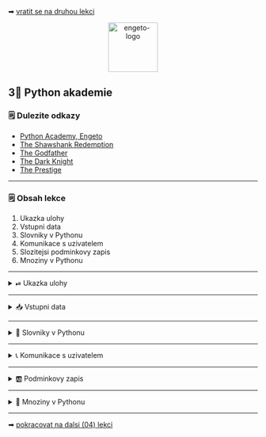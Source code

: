 ➡ [vratit se na druhou lekci](https://github.com/Bralor/python-academy/tree/lekce02)

<p align="center">
  <img alt="engeto-logo" width="100px" src="https://engeto.cz/wp-content/uploads/2019/01/engeto-square.png" />
</p>

## 3⃣ Python akademie
### 🗒 Dulezite odkazy
- [Python Academy, Engeto]()
- [The Shawshank Redemption]()
- [The Godfather]()
- [The Dark Knight]()
- [The Prestige]()
---

### 🗒 Obsah lekce
1. Ukazka ulohy
2. Vstupni data
3. Slovniky v Pythonu
4. Komunikace s uzivatelem
5. Slozitejsi podminkovy zapis
6. Mnoziny v Pythonu
---

<details>
  <summary>⏯  Ukazka ulohy</summary>

  1. ✌  [Stahnete si treti lekci jako **zip**](https://github.com/Bralor/python-academy/archive/lekce03.zip)
  2. 💪 Presunte se ke stazenemu souboru
  3. 🙏 Spustte soubor **movies** v PyCharm
  4. 🐍 Spustte program pomoci klaves **ctrl+shift+F10**
  5. 🎥 Zkousejte!

</details>

---

<details>
  <summary>📥 Vstupni data</summary>

  ##### 💂 The Shawshank redemption
  ```python
  film_1 = {
    "JMENO": "Shawshank Redemption",
    "HODNOCENI": "93/100",
    "ROK": 1994,
    "REZISER": "Frank Darabont",
    "STOPAZ": 144,
    "HRAJI": ("Tim Robbins", "Morgan Freeman", "Bob Gunton", "William Sadler",
      "Clancy Brown", "Gil Bellows", "Mark Rolston", "James Whitmore",
      "Jeffrey DeMunn", "Larry Brandenburg"
     )
  }
  ```

  ##### 👴 The Godfather
  ```python
  film_2 = {
    "JMENO": "The Godfather",
    "HODNOCENI": "92/100",
    "ROK": 1972,
    "REZISER": "Francis Ford Coppola",
    "STOPAZ": 175,
    "HRAJI": ("Marlon Brando", "Al Pacino", "James Caan",
      "Richard S. Castellano", "Robert Duvall", "Sterling Hayden",
      "John Marley", "Richard Conte"
    )
  }
  ```

  ##### ⚔ The Dark knight
  ```python
  film_3 = {
    "JMENO": "The Dark Knight",
    "HODNOCENI": "90/100",
    "ROK": 2008,
    "REZISER": "Christopher Nolan",
    "STOPAZ": 152,
    "HRAJI": ("Christian Bale", "Heath Ledger", "Aaron Eckhart",
      "Michael Caine", "Maggie Gyllenhaal", "Gary Oldman", "Morgan Freeman",
      "Monique Gabriela", "Ron Dean", "Cillian Murphy"
    )
  }
  ```

  ##### 🔥 The Prestige
  ```python
  film_4 = {
    "JMENO": "The Prestige",
    "HODNOCENI": "85/100",
    "ROK": 2006,
    "REZISER": "Christopher Nolan",
    "STOPAZ": 130,
    "HRAJI": ("Hugh Jackman", "Christian Bale", "Michael Caine",
      "Piper Perabo", "Rebecca Hall", "Scarlett Johansson", "Samantha Mahurin",
      "David Bowie"
    )
  }
  ```
</details>

---

<details>
  <summary>📔 Slovniky v Pythonu</summary>

<details>
  <summary>📂 Vytvorime adresar & novy soubor</summary>

  #### 📁 Vytvorime adresar pro nas kurz
  ```
  mkdir python-akademie
  ```
  #### 📁 Vytvorime adresar pro dnesni lekci
  ```
  mkdir python-akademie/lekce03
  ```
  #### 🎞 Vytvorime soubor pro dnesni lekce
  ```
  touch movies.py       # Linux
  copy nul "movies.py"  # Windows
  ```
---

</details>

<details>
  <summary>❓ Co je to slovnik</summary>

  #### ☝ K zapamatovani
  - **standartni datovy typ** Pythonu
  - tvoreny pary **klic: hodnota**
  - podle **klice** vratim (mapuji) **hodnotu** (ne naopak)
  - klic je **unikatni** (napr. retezec, cislo)
  - hodnota nemusi byt (napr. retezec, cislo, seznam, ntice, jiny slovnik)
  - nelze indexovat jako seznamy/ntice
  - nemaji poradi jako seznamy/ntice
---

</details>

<details>
  <summary>📓 Uvod k praci se slovniky</summary>

<details>
  <summary>📚 Vytvorime slovnik</summary>

  #### 👷 Procvicime dvoji zpusob
  ```python
  filmovy_slovnik = {}      # 1. zpusob
  filmovy_slovnik = dict()  # 2. zpusob
  ```
---

</details>

<details>
  <summary>🗝  Vlozime prvni klic</summary>

  #### 🔑 Vlozime klic
  Hranate zavorky u slovniku se nechovaji jako u seznamu:
  ```python
  filmovy_slovnik["jmeno"] = None
  ```

  #### 👑 Pridame hodnotu
  ```python
  filmovy_slovnik["jmeno"] = "Matous"
  ```
---

</details>

<details>
  <summary>😱 Ruzne hodnoty</summary>

  #### 😑 Seznam jako hodnota
  Do slovniku muzeme ke klici ulozit nejen cisla ci slova. Muzeme ulozit i
  seznamy a ntice:
  ```python
  PISMENA = ["a", "b", "c", "d"]
  filmovy_slovnik["pismena"] = PISMENA
  ```

  #### 🤦 Slovnik ve slovniku
  Do slovniku muzu vlozit i jine slovniky:
  ```python
  vnoreny_slovnik_1 = {"jmeno": "Lukas"}
  vnoreny_slovnik_2 = {"jmeno": "Jan"}

  filmovy_slovnik["1_slovnik"] = vnoreny_slovnik_1
  filmovy_slovnik["2_slovnik"] = vnoreny_slovnik_2
  ```
  Doplnime nase slovniky `film_1`, `film_2`, `film_3` a `film_4` do slovniku
  `filmovy_slovnik`:
  ```python
  filmovy_slovnik = {}

  filmovy_slovnik[film_1["JMENO"]] = film_1
  filmovy_slovnik[film_2["JMENO"]] = film_2
  filmovy_slovnik[film_3["JMENO"]] = film_3
  filmovy_slovnik[film_4["JMENO"]] = film_4
  ```
---

</details>

<details>
  <summary>⏪ Odstranime klice & hodnoty</summary>

  #### 🥉 Zpusoby odstranovani
  - `del` - zabudovana funkce Pythonu
  - `pop` - metoda slovniku pro odstraneni klice
  - `popitem` - metoda slovniku pro odstraneni posledniho pridaneho klice
  ```python
  del filmovy_slovnik["1_slovnik"]
  filmovy_slovnik.pop("2_slovnik")
  ```

</details>

</details>

</details>

---

<details>
  <summary>📞 Komunikace s uzivatelem</summary>

<details>
  <summary>📡 Pozdravime uzivatele</summary>

  #### 🗣Uvitaci oznameni
  ```python
  print("VITEJTE V NASEM FILMOVEM SLOVNIKU!")
  ```
  #### 📖 Doplnime oddelovac
  Jde jen o vizualni prvek v ramci prikazoveho radku:
  ```python
  ODDELOVAC = "=" * 76

  print("VITEJTE V NASEM FILMOVEM SLOVNIKU!")
  print(ODDELOVAC)
  ```
---

</details>

<details>
  <summary>🔄 Zarovnani textu</summary>

  #### ↔ Centrovani zpravy
  Retezec muzeme zarovnat pomoci **metod**:
  
  - metoda `center`
  - metoda `ljust`
  - metoda `rjust`
  ```python
  ODDELOVAC = "=" * 76

  print("VITEJTE V NASEM FILMOVEM SLOVNIKU!".center(76, " "))
  print(ODDELOVAC)
  ```
---

</details>

<details>
  <summary>🔝 Vypis nabidky</summary>

  #### 😎 Zprava s nabidkou
  Vypiseme nabidku, kterou bude mit uzivatel k dispozici (pozdeji doplnime):
  ```python
  print("Vitejte v nasi skromne filmove databazi".center(76, " "))

  print(
  f"""{ODDELOVAC}
  VYBERTE KATEGORII:
  {ODDELOVAC}
  {'VSECHNY FILMY | DETAILY FILMU | SPOLECNI HERCI | VSICHNI REZISERI'.center(76, " ")}
  {ODDELOVAC}"""
  )
  ```
---

</details>

<details>
  <summary>☠  Volitelne klicove argumenty</summary>

  #### 📕 Zkraslime nas zapis
  U funkce `print` nas budou zajimat tyto:
  - `end` - nepovinny argument, ktery doplni libovolny znak na zaver vypisovani
  - `sep` - nepovinny argument, ktery se vklada mezi jednotlive udaje

  Pouziti argumentu `end`:
  ```python
  ODDELOVAC = "=" * 76

  print(
    "VITEJTE V NASEM FILMOVEM SLOVNIKU!".center(76, " "),
    end=f"\n{ODDELOVAC}\n"
  )
  ```

  Pouziti argumentu `sep`:
  ```python
  ODDELOVAC = "=" * 76

  print(
      "VYBERTE KATEGORII:",
      "VSECHNY FILMY | DETAILY FILMU | SPOLECNI HERCI | VSICHNI REZISERI".center(76, " "),
      sep=f"\n{ODDELOVAC}\n",
      end=f"\n{ODDELOVAC}\n"
  )
  ```
---

</details>

</details>

---

<details>
  <summary>🆎 Podminkovy zapis</summary>

<details>
  <summary>🌲 Strom podminek</summary>

  #### 🐭 Jak rozhodovat
  Podminky nam umozni vzdy vybrat jeden proces, ktery budeme chtit aplikovat.
  Mame 4 ruzne procesy, takze potrebujeme vytvorit 4 ruzne podminky:
  ```python
  # bud VSECHNY FILMY
  # nebo DETAILY FILMU
  # nebo SPOLECNI HERCI
  # neco VSICHNI REZISERI
  # jinak UKONCIT
  ```
---
</details>

<details>
  <summary>✅ Vyber uzivatele</summary>

  #### 🛐 Vstup od uzivatele
  Uzivatel si musi nejprve vybrat jednu moznost. Kod musi fungovat jak pro mala,
  tak pro velka pismena:
  ```python
  vyber = input("VYBERTE MOZNOST: ").lower()
  print(ODDELOVAC)
  ```
---

</details>

<details>
  <summary>🎬 Vypis vsechny filmy</summary>

  #### 👓 Pohledy slovniku
  Prvni vetev naseho podminkoveho zapisu vrati jmena vsech filmu. Pomohou nam
  pohledy slovniku (metody slovniku):
  - `items` - vrati objekt s klici a jejich hodnotami
  - `keys` - vrati objekt s klici
  - `values` - vrati objekt s hodnotami
  
  Nasledne prevedeme vysledny objekt pomoci built-in funkce `list`:
  ```python
  if vyber == "vsechny filmy":
      print(
          "Mame v nabidce tyto snimky:",
          list(filmovy_slovnik.keys()),
          end=f"\n{ODDELOVAC}\n"
      )
  ```
---

</details>

<details>
  <summary>🔎 Vypis detaily filmu</summary>

  #### 🔖 Metody slovniku
  Druha podminka bude mit na starost obstarat vystup, ktery zahrnuje obsah
  jednotlivych vnitrnich slovniku (tedy detaily konkretniho filmu).
  - `get` - pokud najde klic, vrati jeho hodnotu
  - `setdefault` - nastavi novy klic s hodnotou

  Film pak muzeme ziskat pomoci dalsi metody slovniku `get`. Tato metoda ma
  za cil jedine, najde klic, ktery ji zadame a ona vrati jeho hodnotu.
  Volitelne pak muzeme nastavit, co vrati, pokud hledany klic nenajde.
  ```python
  elif vyber == "detaily filmu":
      print(
          list(filmovy_slovnik.keys()),
          end=f"\n{ODDELOVAC}\n"
      )

      vyber_filmu = input("VYBERTE FILM: ")
      print(ODDELOVAC,
            filmovy_slovnik.get(vyber_filmu, "Vami zadany film neni v db"),
            sep="\n")
  ```
---

</details>

</details>

---

<details>
  <summary>🔢 Mnoziny v Pythonu</summary>

<details>
  <summary>❓ Co je to mnozina</summary>

  #### ☝ K zapamatovani
  - **standartni datovy typ** Pythonu
  - tvoreny **unikatnimi** hodnotami
  - nema poradi (podobne slovnikum)
  - idealni pro praci s matematickymi mnozinami
  - sjednoceni (`union`/ `|`)
  - prunik (`intersection`/ `&`)
  - rozdil (`difference`/ `-`)
  - symetricky rozdil (`^`)
---

</details>

<details>
  <summary>📓 Uvod k praci se mnozinami</summary>

  #### 📌 Vytvorime mnozinu
  ```python
  prvni_set = set()
  druhy_set = {"Matous", "Marek", "Lukas", "Jan"}
  ```

  #### 🔁 Pridavame, odebirame
  - `add` - pridame hodnoty
  - `discard` - odstranime hodnoty
  ```python
  prvni_set.add("Matous")
  prvni_set.add("Marek")
  print(prvni_set)

  druhy_set.discard("Matous")
  print(druhy_set)
  ```

  #### 🗽 Sjednotime mnoziny
  ```python
  print(prvni_set | druhy_set)
  ```
---

</details>


<details>
  <summary>🎎 Dalsi podminka</summary>

  #### 👪 Spolecni herci
  Nyni chceme zjistit, kteri herci hraji ve dvou ruznych libovolnych filmech:
  ```python
  elif vyber == "spolecni herci":
      print(
        list(filmovy_slovnik.keys()),
        end=f"\n{ODDELOVAC}\n"
        )

      prvni_film = input("VYBERTE I. FILM: ")
      druhy_film = input("VYBERTE II. FILM: ")

      herci_prvni_film = set(filmovy_slovnik[prvni_film]["HRAJI"])
      herci_druhy_film = set(filmovy_slovnik[druhy_film]["HRAJI"])

      prunik = herci_film1 & herci_film2
      print(f"SPOLECNI HERCI JSOU: {prunik}")
  ```
---

</details>

<details>
  <summary>🕰  Posledni overovaci podminka</summary>

  #### 📢 Vsichni reziseri
  Nakonec chceme vypsat vsechny rezisery:
  ```python
  elif "reziseri" in vyber:
      set_reziseri = set(
          filmovy_slovnik["The Dark Knight"]["REZISER"],
          filmovy_slovnik["The Godfather"]["REZISER"],
          filmovy_slovnik["Shawshank Redemption"]["REZISER"],
          filmovy_slovnik["The Prestige"]["REZISER"]
      )

      print(f"VSICHNI REZISERI: {set_reziseri}")
  ```
---

</details>

<details>
  <summary>🔚 Ukoncujici podminka</summary>

  #### 🤦 Posledni moznost
  Pokud uzivatele zada cokoliv jineho:
  ```python
  else:
    print(f"MOZNOST -> {vyber} NENI V NABIDCE! UKONCUJI..")
  ```

</details>

---

</details>

---

➡ [pokracovat na dalsi (04) lekci](https://github.com/Bralor/python-academy/tree/lekce04)

